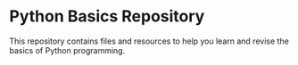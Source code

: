 

# Python Basics Repository

This repository contains files and resources to help you learn and revise the basics of Python programming.



